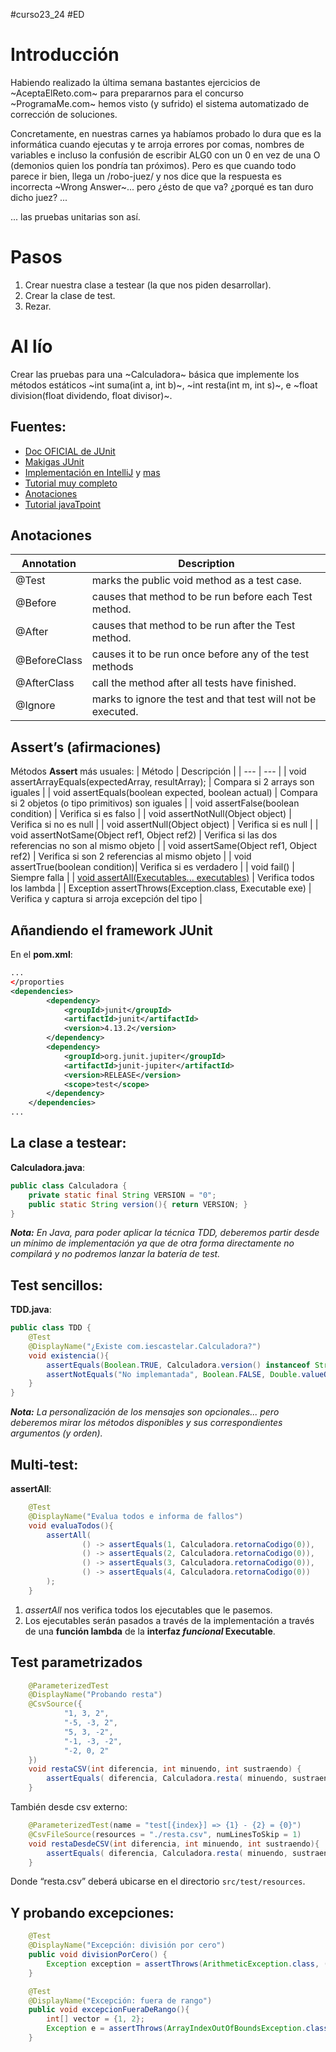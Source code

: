 #curso23_24 #ED

# Introducción
Habiendo realizado la última semana bastantes ejercicios de ~AceptaElReto.com~ para prepararnos para el concurso ~ProgramaMe.com~ hemos visto (y sufrido) el sistema automatizado de corrección de soluciones.

Concretamente, en nuestras carnes ya habíamos probado lo dura que es la informática cuando ejecutas y te arroja errores por comas, nombres de variables e incluso la confusión de escribir ALG0 con un 0 en vez de una O (demonios quien los pondría tan próximos). Pero es que cuando todo parece ir bien, llega un /robo-juez/ y nos dice que la respuesta es incorrecta ~Wrong Answer~... pero ¿ésto de que va? ¿porqué es tan duro dicho juez? ...

... las pruebas unitarias son así.

# Pasos
1. Crear nuestra clase a testear (la que nos piden desarrollar).
2. Crear la clase de test.
3. Rezar.

# Al lío
Crear las pruebas para una ~Calculadora~ básica que implemente los métodos estáticos ~int suma(int a, int b)~, ~int resta(int m, int s)~, e ~float division(float dividendo, float divisor)~.


## **Fuentes:**
+ [Doc OFICIAL de JUnit](https://junit.org/junit5/docs/current/user-guide/)
+ [Makigas JUnit](https://www.youtube.com/watch?v=EOkoVm3rtNQ&list=PLTd5ehIj0goML37B7s9I9iN2zhJCfxJBC)
+ [Implementación en IntelliJ](https://www.jetbrains.com/help/idea/junit.html) y [mas](https://blog.jetbrains.com/idea/2020/09/writing-tests-with-junit-5/)
+ [Tutorial muy completo](http://www.java2s.com/Tutorials/Java/JUnit/index.htm)
+ [Anotaciones](http://www.java2s.com/Tutorials/Java/JUnit/0100__JUnit_Annotation.htm)
+ [Tutorial javaTpoint](https://www.javatpoint.com/junit-tutorial)

## Anotaciones
| Annotation   | Description        |
| --- | --- |
| @Test | marks the public void method as a test case. |
| @Before | causes that method to be run before each Test method. |
| @After | causes that method to be run after the Test method. |
| @BeforeClass | causes it to be run once before any of the test methods |
| @AfterClass | call the method after all tests have finished. |
| @Ignore | marks to ignore the test and that test will not be executed. |

## Assert’s (afirmaciones)
Métodos **Assert** más usuales:
| Método | Descripción |
| --- | --- |
| void assertArrayEquals(expectedArray, resultArray); | Compara si 2 arrays son iguales |
| void assertEquals(boolean expected, boolean actual) | Compara si 2 objetos (o tipo primitivos) son iguales |
| void assertFalse(boolean condition) | Verifica si es falso |
| void assertNotNull(Object object) | Verifica si no es null |
| void assertNull(Object object) | Verifica si es null |
| void assertNotSame(Object ref1, Object ref2) | Verifica si las dos referencias no son al mismo objeto |
| void assertSame(Object ref1, Object ref2) | Verifica si son 2 referencias al mismo objeto |
| void assertTrue(boolean condition)| Verifica si es verdadero |
| void fail() | Siempre falla |
| [void assertAll(Executables... executables)](https://junit.org/junit5/docs/5.0.1/api/org/junit/jupiter/api/Assertions.html#assertAll-org.junit.jupiter.api.function.Executable...-) | Verifica todos los lambda |
| Exception assertThrows(Exception.class, Executable exe) | Verifica y captura si arroja excepción del tipo |


## Añandiendo el framework JUnit
En el **pom.xml**:
```xml
...
</proporties
<dependencies>
        <dependency>
            <groupId>junit</groupId>
            <artifactId>junit</artifactId>
            <version>4.13.2</version>
        </dependency>
        <dependency>
            <groupId>org.junit.jupiter</groupId>
            <artifactId>junit-jupiter</artifactId>
            <version>RELEASE</version>
            <scope>test</scope>
        </dependency>
    </dependencies>
...
```

## La clase a testear:
**Calculadora.java**:
```java
public class Calculadora {
    private static final String VERSION = "0";
    public static String version(){ return VERSION; }
}
```
***Nota:** En Java, para poder aplicar la técnica TDD, deberemos partir desde un mínimo de implementación ya que de otra forma directamente no compilará y no podremos lanzar la batería de test.*

## Test sencillos:
**TDD.java**:
```java
public class TDD {
    @Test
    @DisplayName("¿Existe com.iescastelar.Calculadora?")
    void existencia(){
        assertEquals(Boolean.TRUE, Calculadora.version() instanceof String, "No implemantada");
        assertNotEquals("No implemantada", Boolean.FALSE, Double.valueOf( Calculadora.version() ) > 0);
    }
}
```
***Nota:** La personalización de los mensajes son opcionales... pero deberemos mirar los métodos disponibles y sus correspondientes argumentos (y orden).*

## Multi-test:
**assertAll**:
```java
    @Test
    @DisplayName("Evalua todos e informa de fallos")
    void evaluaTodos(){
        assertAll(
                () -> assertEquals(1, Calculadora.retornaCodigo(0)),
                () -> assertEquals(2, Calculadora.retornaCodigo(0)),
                () -> assertEquals(3, Calculadora.retornaCodigo(0)),
                () -> assertEquals(4, Calculadora.retornaCodigo(0))
        );
    }
```

1. *assertAll* nos verifica todos los ejecutables que le pasemos.
2. Los ejecutables serán pasados a través de la implementación a través de una **función lambda** de la **interfaz *funcional* Executable**.


## Test parametrizados
```java
    @ParameterizedTest
    @DisplayName("Probando resta")
    @CsvSource({
            "1, 3, 2",
            "-5, -3, 2",
            "5, 3, -2",
            "-1, -3, -2",
            "-2, 0, 2"
    })
    void restaCSV(int diferencia, int minuendo, int sustraendo) {
        assertEquals( diferencia, Calculadora.resta( minuendo, sustraendo ));
    }
```

También desde csv externo:
```java
    @ParameterizedTest(name = "test[{index}] => {1} - {2} = {0}")
    @CsvFileSource(resources = "./resta.csv", numLinesToSkip = 1)
    void restaDesdeCSV(int diferencia, int minuendo, int sustraendo){
        assertEquals( diferencia, Calculadora.resta( minuendo, sustraendo ));
    }
```
Donde “resta.csv” deberá ubicarse en el directorio `src/test/resources`.

## Y probando excepciones:
```java
    @Test
    @DisplayName("Excepción: división por cero")
    public void divisionPorCero() {
        Exception exception = assertThrows(ArithmeticException.class, () -> { int value = 5/0; } );
    }

    @Test
    @DisplayName("Excepción: fuera de rango")
    public void excepcionFueraDeRango(){
        int[] vector = {1, 2};
        Exception e = assertThrows(ArrayIndexOutOfBoundsException.class, () -> { int r = vector[2]; });
    }
```
